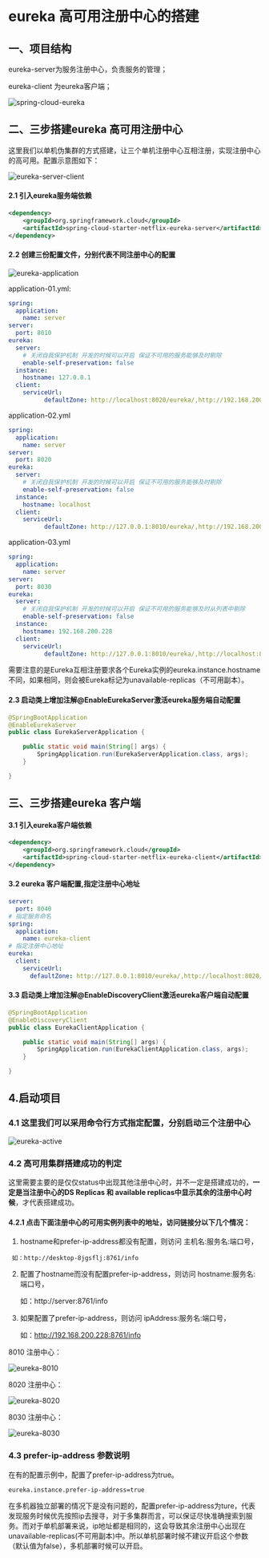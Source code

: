 # eureka 高可用注册中心的搭建

## 一、项目结构

eureka-server为服务注册中心，负责服务的管理；

eureka-client 为eureka客户端；

![spring-cloud-eureka](D:\spring-samples-for-all\pictures\spring-cloud-eureka-cluster.png)



## 二、三步搭建eureka 高可用注册中心

这里我们以单机伪集群的方式搭建，让三个单机注册中心互相注册，实现注册中心的高可用。配置示意图如下：

![eureka-server-client](D:\spring-samples-for-all\pictures\eureka-server-client.png)

#### 2.1 引入eureka服务端依赖

```xml
<dependency>
    <groupId>org.springframework.cloud</groupId>
    <artifactId>spring-cloud-starter-netflix-eureka-server</artifactId>
</dependency>
```

#### 2.2  创建三份配置文件，分别代表不同注册中心的配置

![eureka-application](D:\spring-samples-for-all\pictures\eureka-application.png)

application-01.yml:

```yaml
spring:
  application:
    name: server
server:
  port: 8010
eureka:
  server:
    # 关闭自我保护机制 开发的时候可以开启 保证不可用的服务能够及时剔除
    enable-self-preservation: false
  instance:
    hostname: 127.0.0.1
  client:
    serviceUrl:
          defaultZone: http://localhost:8020/eureka/,http://192.168.200.228:8030/eureka/
```

application-02.yml

```yaml
spring:
  application:
    name: server
server:
  port: 8020
eureka:
  server:
    # 关闭自我保护机制 开发的时候可以开启 保证不可用的服务能够及时剔除
    enable-self-preservation: false
  instance:
    hostname: localhost
  client:
    serviceUrl:
          defaultZone: http://127.0.0.1:8010/eureka/,http://192.168.200.228:8030/eureka/
```

application-03.yml

```yaml
spring:
  application:
    name: server
server:
  port: 8030
eureka:
  server:
    # 关闭自我保护机制 开发的时候可以开启 保证不可用的服务能够及时从列表中剔除
    enable-self-preservation: false
  instance:
    hostname: 192.168.200.228
  client:
    serviceUrl:
          defaultZone: http://127.0.0.1:8010/eureka/,http://localhost:8020/eureka/
```

需要注意的是Eureka互相注册要求各个Eureka实例的eureka.instance.hostname不同，如果相同，则会被Eureka标记为unavailable-replicas（不可用副本）。

#### 2.3 启动类上增加注解@EnableEurekaServer激活eureka服务端自动配置

```java
@SpringBootApplication
@EnableEurekaServer
public class EurekaServerApplication {

    public static void main(String[] args) {
        SpringApplication.run(EurekaServerApplication.class, args);
    }

}
```



## 三、三步搭建eureka 客户端

#### 3.1 引入eureka客户端依赖

```xml
<dependency>
    <groupId>org.springframework.cloud</groupId>
    <artifactId>spring-cloud-starter-netflix-eureka-client</artifactId>
</dependency>
```

#### 3.2 eureka 客户端配置,指定注册中心地址

```yaml
server:
  port: 8040
# 指定服务命名
spring:
  application:
    name: eureka-client
# 指定注册中心地址
eureka:
  client:
    serviceUrl:
      defaultZone: http://127.0.0.1:8010/eureka/,http://localhost:8020/eureka/,http://192.168.200.228:8030/eureka/
```

#### 3.3 启动类上增加注解@EnableDiscoveryClient激活eureka客户端自动配置

```java
@SpringBootApplication
@EnableDiscoveryClient
public class EurekaClientApplication {

    public static void main(String[] args) {
        SpringApplication.run(EurekaClientApplication.class, args);
    }

}
```

## 4.启动项目 

### 4.1 这里我们可以采用命令行方式指定配置，分别启动三个注册中心

![eureka-active](D:\spring-samples-for-all\pictures\eureka-active.png)

### 4.2  高可用集群搭建成功的判定

这里需要主要的是仅仅status中出现其他注册中心时，并不一定是搭建成功的，**一定是当注册中心的DS Replicas 和 available replicas中显示其余的注册中心时候**，才代表搭建成功。

#### **4.2.1  点击下面注册中心的可用实例列表中的地址，访问链接分以下几个情况：**

1. hostname和prefer-ip-address都没有配置，则访问 主机名:服务名:端口号，

```
 如：http://desktop-8jgsflj:8761/info
```

2. 配置了hostname而没有配置prefer-ip-address，则访问 hostname:服务名:端口号，

     如：http://server:8761/info

3. 如果配置了prefer-ip-address，则访问 ipAddress:服务名:端口号，

     如：http://192.168.200.228:8761/info

8010 注册中心：

![eureka-8010](D:\spring-samples-for-all\pictures\eureka-8010.png)

8020 注册中心：

![eureka-8020](D:\spring-samples-for-all\pictures\eureka-8020.png)

8030 注册中心：

![eureka-8030](D:\spring-samples-for-all\pictures\eureka-8030.png)

### 4.3  prefer-ip-address 参数说明

在有的配置示例中，配置了prefer-ip-address为true。

```properties
eureka.instance.prefer-ip-address=true
```

在多机器独立部署的情况下是没有问题的，配置prefer-ip-address为ture，代表发现服务时候优先按照ip去搜寻，对于多集群而言，可以保证尽快准确搜索到服务。而对于单机部署来说，ip地址都是相同的，这会导致其余注册中心出现在unavailable-replicas(不可用副本)中。所以单机部署时候不建议开启这个参数（默认值为false），多机部署时候可以开启。